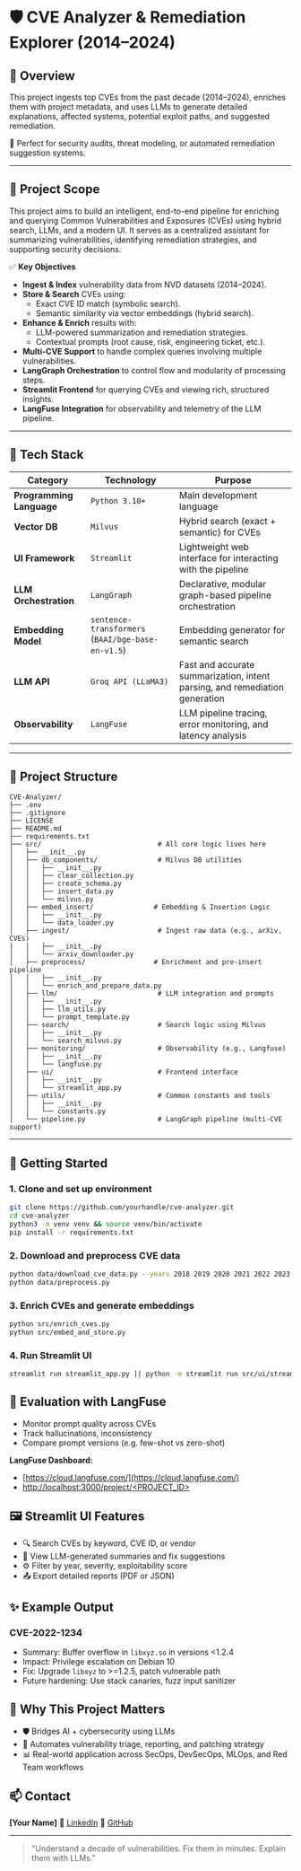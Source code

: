 # 🛡️ CVE Analyzer & Remediation Explorer (2014–2024)

## 📌 Overview

This project ingests top CVEs from the past decade (2014–2024), enriches them with project metadata, and uses LLMs to generate detailed explanations, affected systems, potential exploit paths, and suggested remediation.

🔎 Perfect for security audits, threat modeling, or automated remediation suggestion systems.

---

## 🎯 Project Scope

This project aims to build an intelligent, end-to-end pipeline for enriching and querying Common Vulnerabilities and Exposures (CVEs) using hybrid search, LLMs, and a modern UI. It serves as a centralized assistant for summarizing vulnerabilities, identifying remediation strategies, and supporting security decisions.

✅ **Key Objectives**
- **Ingest & Index** vulnerability data from NVD datasets (2014–2024).
- **Store & Search** CVEs using:
  - Exact CVE ID match (symbolic search).
  - Semantic similarity via vector embeddings (hybrid search).
- **Enhance & Enrich** results with:
  - LLM-powered summarization and remediation strategies.
  - Contextual prompts (root cause, risk, engineering ticket, etc.).
- **Multi-CVE Support** to handle complex queries involving multiple vulnerabilities.
- **LangGraph Orchestration** to control flow and modularity of processing steps.
- **Streamlit Frontend** for querying CVEs and viewing rich, structured insights.
- **LangFuse Integration** for observability and telemetry of the LLM pipeline.

---

## 🧠 Tech Stack

| Category                 | Technology                                   | Purpose                                                                     |
| ------------------------ | -------------------------------------------- | --------------------------------------------------------------------------- |
| **Programming Language** | `Python 3.10+`                               | Main development language                                                   |
| **Vector DB**            | `Milvus`                                     | Hybrid search (exact + semantic) for CVEs                                   |
| **UI Framework**         | `Streamlit`                                  | Lightweight web interface for interacting with the pipeline                 |
| **LLM Orchestration**    | `LangGraph`                                  | Declarative, modular graph-based pipeline orchestration                     |
| **Embedding Model**      | `sentence-transformers` (`BAAI/bge-base-en-v1.5`) | Embedding generator for semantic search                                     |
| **LLM API**              | `Groq API (LLaMA3)`                          | Fast and accurate summarization, intent parsing, and remediation generation |
| **Observability**        | `LangFuse`                                   | LLM pipeline tracing, error monitoring, and latency analysis                |


---

## 📂 Project Structure

    CVE-Analyzer/
    ├── .env
    ├── .gitignore
    ├── LICENSE
    ├── README.md
    ├── requirements.txt
    ├── src/                             # All core logic lives here
    │   ├── __init__.py
    │   ├── db_components/               # Milvus DB utilities
    │   │   ├── __init__.py
    │   │   ├── clear_collection.py
    │   │   ├── create_schema.py
    │   │   ├── insert_data.py
    │   │   └── milvus.py
    │   ├── embed_insert/               # Embedding & Insertion Logic
    │   │   ├── __init__.py
    │   │   └── data_loader.py
    │   ├── ingest/                      # Ingest raw data (e.g., arXiv, CVEs)
    │   │   ├── __init__.py
    │   │   └── arxiv_downloader.py
    │   ├── preprocess/                 # Enrichment and pre-insert pipeline
    │   │   ├── __init__.py
    │   │   └── enrich_and_prepare_data.py
    │   ├── llm/                         # LLM integration and prompts
    │   │   ├── __init__.py
    │   │   ├── llm_utils.py
    │   │   └── prompt_template.py
    │   ├── search/                      # Search logic using Milvus
    │   │   ├── __init__.py
    │   │   └── search_milvus.py
    │   ├── monitoring/                  # Observability (e.g., Langfuse)
    │   │   ├── __init__.py
    │   │   └── langfuse.py
    │   ├── ui/                          # Frontend interface
    │   │   ├── __init__.py
    │   │   └── streamlit_app.py
    │   ├── utils/                       # Common constants and tools
    │   │   ├── __init__.py
    │   │   └── constants.py
    │   └── pipeline.py                  # LangGraph pipeline (multi-CVE support)


---

## 🚀 Getting Started


### 1. Clone and set up environment

```bash
git clone https://github.com/yourhandle/cve-analyzer.git
cd cve-analyzer
python3 -m venv venv && source venv/bin/activate
pip install -r requirements.txt
```

### 2. Download and preprocess CVE data

```bash
python data/download_cve_data.py --years 2018 2019 2020 2021 2022 2023
python data/preprocess.py
```

### 3. Enrich CVEs and generate embeddings

```bash
python src/enrich_cves.py
python src/embed_and_store.py
```

### 4. Run Streamlit UI

```bash
streamlit run streamlit_app.py || python -m streamlit run src/ui/streamlit_app.py
```

## 🧪 Evaluation with LangFuse

- Monitor prompt quality across CVEs
- Track hallucinations, inconsistency
- Compare prompt versions (e.g. few-shot vs zero-shot)

**LangFuse Dashboard:** 
- [https://cloud.langfuse.com/](https://cloud.langfuse.com/)
- [http://localhost:3000/project/<PROJECT_ID>](http://localhost:3000/project/cmby4u9t30006o807hff5wkjx)

## 🖼️ Streamlit UI Features

- 🔍 Search CVEs by keyword, CVE ID, or vendor
- 🧠 View LLM-generated summaries and fix suggestions
- ⚙️ Filter by year, severity, exploitability score
- 📤 Export detailed reports (PDF or JSON)

## ✨ Example Output
### CVE-2022-1234

- Summary: Buffer overflow in `libxyz.so` in versions <1.2.4
- Impact: Privilege escalation on Debian 10
- Fix: Upgrade `libxyz` to >=1.2.5, patch vulnerable path
- Future hardening: Use stack canaries, fuzz input sanitizer

## 🧠 Why This Project Matters

- 🛡️ Bridges AI + cybersecurity using LLMs
- 🔄 Automates vulnerability triage, reporting, and patching strategy
- 📊 Real-world application across SecOps, DevSecOps, MLOps, and Red Team workflows

## 📫 Contact

**[Your Name]**
🔗 [LinkedIn](https://linkedin.com/in/satwikbh)
🐙 [GitHub](https://github.com/satwikbh)

---

> "Understand a decade of vulnerabilities. Fix them in minutes. Explain them with LLMs."
